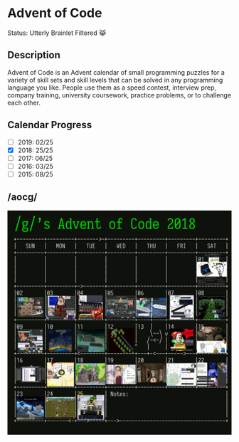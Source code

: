 # Advent of Code
Status: Utterly Brainlet Filtered :joy_cat:
## Description
Advent of Code is an Advent calendar of small programming puzzles for a variety of skill sets and skill levels that can be solved in any programming language you like. People use them as a speed contest, interview prep, company training, university coursework, practice problems, or to challenge each other.
## Calendar Progress
- [ ] 2019: 02/25
- [x] 2018: 25/25
- [ ] 2017: 06/25
- [ ] 2016: 03/25
- [ ] 2015: 08/25
## /aocg/
![2018](2018.jpg)
